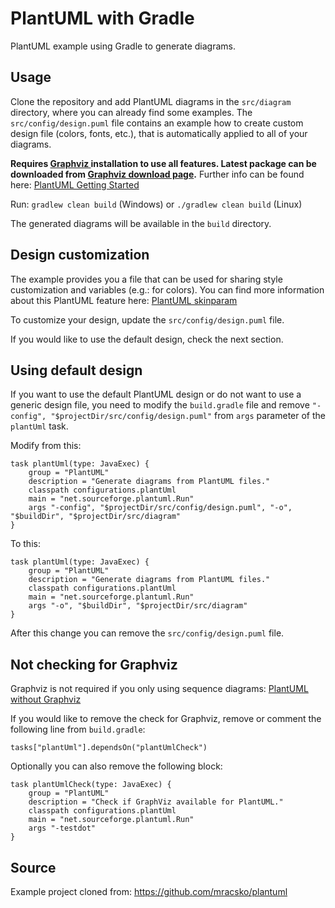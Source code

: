 # PlantUML with Gradle
PlantUML example using Gradle to generate diagrams.

## Usage
Clone the repository and add PlantUML diagrams in the `src/diagram` directory, where you can already find some examples. The `src/config/design.puml` file contains an example how to create custom design file (colors, fonts, etc.), that is automatically applied to all of your diagrams.  

**Requires [Graphviz ](https://graphviz.org/) installation to use all features. Latest package can be downloaded from [Graphviz download page](https://graphviz.org/download/).** Further info can be found here: [PlantUML Getting Started](https://plantuml.com/starting)

Run: `gradlew clean build` (Windows) or `./gradlew clean build` (Linux)

The generated diagrams will be available in the `build` directory.

## Design customization
The example provides you a file that can be used for sharing style customization and variables (e.g.: for colors). You can find more information about this PlantUML feature here: [PlantUML skinparam](https://plantuml.com/skinparam)

To customize your design, update the `src/config/design.puml` file.

If you would like to use the default design, check the next section.

## Using default design
If you want to use the default PlantUML design or do not want to use a generic design file, you need to modify  the `build.gradle` file and remove `"-config", "$projectDir/src/config/design.puml"` from `args` parameter of the `plantUml` task.

Modify from this:
```
task plantUml(type: JavaExec) {
    group = "PlantUML"
    description = "Generate diagrams from PlantUML files."
    classpath configurations.plantUml
    main = "net.sourceforge.plantuml.Run"
    args "-config", "$projectDir/src/config/design.puml", "-o", "$buildDir", "$projectDir/src/diagram"
}
``` 

To this:
```
task plantUml(type: JavaExec) {
    group = "PlantUML"
    description = "Generate diagrams from PlantUML files."
    classpath configurations.plantUml
    main = "net.sourceforge.plantuml.Run"
    args "-o", "$buildDir", "$projectDir/src/diagram"
}
```

After this change you can remove the `src/config/design.puml` file.

## Not checking for Graphviz
Graphviz is not required if you only using sequence diagrams: [PlantUML without Graphviz](https://plantuml.com/smetana02)

If you would like to remove the check for Graphviz, remove or comment the following line from `build.gradle`:
```
tasks["plantUml"].dependsOn("plantUmlCheck")
```

Optionally you can also remove the following block:
```
task plantUmlCheck(type: JavaExec) {
    group = "PlantUML"
    description = "Check if GraphViz available for PlantUML."
    classpath configurations.plantUml
    main = "net.sourceforge.plantuml.Run"
    args "-testdot"
}
```
## Source
Example project cloned from: https://github.com/mracsko/plantuml
